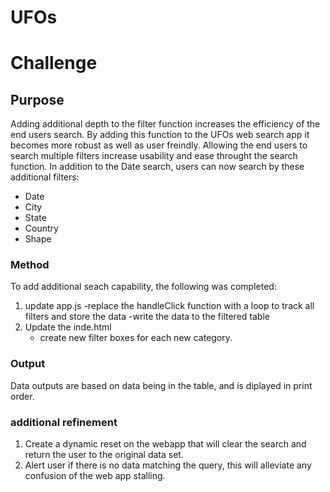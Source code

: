 # UFOs

# Challenge

## Purpose
Adding additional depth to the filter function increases the efficiency of the end users search. By adding this function to the UFOs web search app it becomes more robust as well as user freindly. Allowing the end users to search multiple filters increase usability and ease throught the search function. In addition to the Date search, users can now search by these additional filters:
 - Date
 - City
 - State
 - Country
 - Shape
 
### Method
To add additional seach capability, the following was completed:
 1. update app.js
    -replace the handleClick function with a loop to track all filters and store the data
    -write the data to the filtered table
 2. Update the inde.html
    - create new filter boxes for each new category.

### Output
Data outputs are based on data being in the table, and is diplayed in print order.

### additional refinement
1. Create a dynamic reset on the webapp that will clear the search and return the user to the original data set.
2. Alert user if there is no data matching the query, this will alleviate any confusion of the web app stalling.

